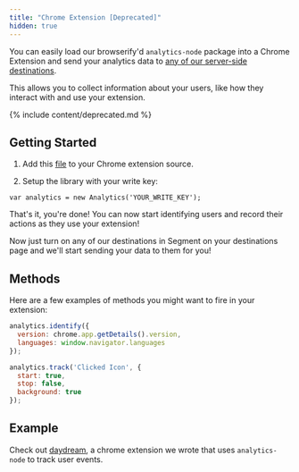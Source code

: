 ```yaml
---
title: "Chrome Extension [Deprecated]"
hidden: true
---
```


You can easily load our browserify'd `analytics-node` package into a Chrome Extension and send your analytics data to [any of our server-side destinations](/integrations).

This allows you to collect information about your users, like how they interact with and use your extension.

{% include content/deprecated.md %}

## Getting Started

1) Add this [file](https://github.com/segmentio/analytics-node/blob/master/analytics-node.js) to your Chrome extension source.

2) Setup the library with your write key:

`var analytics = new Analytics('YOUR_WRITE_KEY');`

That's it, you're done! You can now start identifying users and record their actions as they use your extension!

Now just turn on any of our destinations in Segment on your destinations page and we'll start sending your data to them for you!

## Methods

Here are a few examples of methods you might want to fire in your extension:

```javascript
analytics.identify({
  version: chrome.app.getDetails().version,
  languages: window.navigator.languages
});
```

```javascript
analytics.track('Clicked Icon', {
  start: true,
  stop: false,
  background: true
});
```

## Example

Check out [daydream](https://github.com/segmentio/daydream), a chrome extension we wrote that uses `analytics-node` to track user events.
